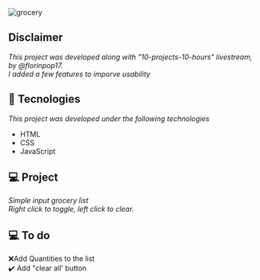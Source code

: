![grocery](https://user-images.githubusercontent.com/81590952/115267351-7685e580-a10f-11eb-8747-08cd5e74c4c1.PNG)


## Disclaimer
*This project was developed along with "10-projects-10-hours" livestream, by @florinpop17.*
<br>
*I added a few features to imporve usability* 

## 🚀 Tecnologies

*This project was developed under the following technologies*
<br>
- HTML
- CSS
- JavaScript

## 💻 Project

*Simple input grocery list* 
<br>
*Right click to toggle, left click to clear.* 

## 💻 To do

❌Add Quantities to the list 
<br>
✔️ Add "clear all' button
